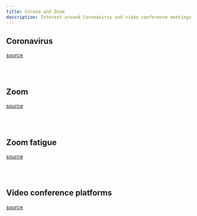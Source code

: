 ```yaml
---
title: Corona and Zoom
description: Interest around Coronavirus and video conference meetings in 2020 and 2021
---
```


<script type="text/javascript" src="https://ssl.gstatic.com/trends_nrtr/2578_RC01/embed_loader.js"></script>


## Coronavirus

[source](https://trends.google.com/trends/explore?date=2020-01-01%202021-05-18&q=%2Fm%2F01cpyy,%2Fg%2F11j2cc_qll)

<script type="text/javascript">
trends.embed.renderExploreWidget("TIMESERIES", {"comparisonItem":[{"keyword":"/m/01cpyy","geo":"","time":"2020-01-01 2021-05-18"},{"keyword":"/g/11j2cc_qll","geo":"","time":"2020-01-01 2021-05-18"}],"category":0,"property":""}, {"exploreQuery":"date=2020-01-01%202021-05-18&q=%2Fm%2F01cpyy,%2Fg%2F11j2cc_qll","guestPath":"https://trends.google.com:443/trends/embed/"});
</script>

<br>
<br>


## Zoom

[source](https://trends.google.com/trends/explore?date=2020-01-01%202021-05-18&q=%2Fg%2F11hfh_tpkk,%2Fm%2F011c8m4f)

<script type="text/javascript">
trends.embed.renderExploreWidget("TIMESERIES", {"comparisonItem":[{"keyword":"/g/11hfh_tpkk","geo":"","time":"2020-01-01 2021-05-18"},{"keyword":"/m/011c8m4f","geo":"","time":"2020-01-01 2021-05-18"}],"category":0,"property":""}, {"exploreQuery":"date=2020-01-01%202021-05-18&q=%2Fg%2F11hfh_tpkk,%2Fm%2F011c8m4f","guestPath":"https://trends.google.com:443/trends/embed/"});
</script>

<br>
<br>


## Zoom fatigue

[source](https://trends.google.com/trends/explore?date=2020-01-01%202021-05-18&q=zoom%20fatigue)

<script type="text/javascript">
trends.embed.renderExploreWidget("TIMESERIES", {"comparisonItem":[{"keyword":"zoom fatigue","geo":"","time":"2020-01-01 2021-05-18"}],"category":0,"property":""}, {"exploreQuery":"date=2020-01-01%202021-05-18&q=zoom%20fatigue","guestPath":"https://trends.google.com:443/trends/embed/"});
</script>

<br>
<br>


## Video conference platforms

[source](https://trends.google.com/trends/explore?date=2020-01-01%202021-05-18&q=%2Fg%2F11jg1s1tmv,%2Fg%2F11hfh_tpkk,%2Fg%2F11csb2gq0p,%2Fg%2F155pysmj)

<script type="text/javascript">
trends.embed.renderExploreWidget("TIMESERIES", {"comparisonItem":[{"keyword":"/g/11jg1s1tmv","geo":"","time":"2020-01-01 2021-05-18"},{"keyword":"/g/11hfh_tpkk","geo":"","time":"2020-01-01 2021-05-18"},{"keyword":"/g/11csb2gq0p","geo":"","time":"2020-01-01 2021-05-18"},{"keyword":"/g/155pysmj","geo":"","time":"2020-01-01 2021-05-18"}],"category":0,"property":""}, {"exploreQuery":"date=2020-01-01%202021-05-18&q=%2Fg%2F11jg1s1tmv,%2Fg%2F11hfh_tpkk,%2Fg%2F11csb2gq0p,%2Fg%2F155pysmj","guestPath":"https://trends.google.com:443/trends/embed/"});
</script>

